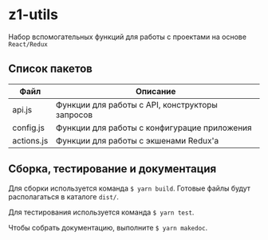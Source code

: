# z1-utils

Набор вспомогательных функций для работы с проектами
на основе `React/Redux`

## Список пакетов

|Файл |Описание|
|---  |---     |
|api.js | Функции для работы с API, конструкторы запросов|
|config.js | Функции для работы с конфигурацие приложения|
|actions.js | Функции для работы с экшенами Redux'а|

## Сборка, тестирование и документация

Для сборки используется команда `$ yarn build`. Готовые файлы
будут располагаться в каталоге `dist/`.

Для тестирования используется команда `$ yarn test`.

Чтобы собрать документацию, выполните `$ yarn makedoc`.
